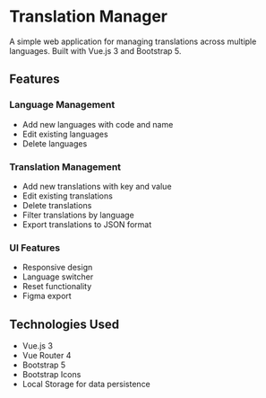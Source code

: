 # Translation Manager

A simple web application for managing translations across multiple languages. Built with Vue.js 3 and Bootstrap 5.


## Features

### Language Management
- Add new languages with code and name
- Edit existing languages
- Delete languages

### Translation Management
- Add new translations with key and value
- Edit existing translations
- Delete translations
- Filter translations by language
- Export translations to JSON format

### UI Features
- Responsive design
- Language switcher
- Reset functionality
- Figma export

## Technologies Used

- Vue.js 3
- Vue Router 4
- Bootstrap 5
- Bootstrap Icons
- Local Storage for data persistence
